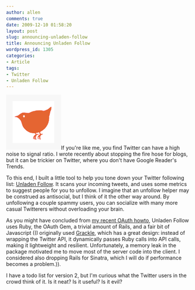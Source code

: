 ```yaml
---
author: allen
comments: true
date: 2009-12-10 01:58:20
layout: post
slug: announcing-unladen-follow
title: Announcing Unladen Follow
wordpress_id: 1305
categories:
- Article
tags:
- Twitter
- Unladen Follow
---
```


![The Unladen Follow mascot. He is fat because he ate too many tweets.](/images/wp-uploads/2009/12/unladen-follow.png)If you're like me, you find Twitter can have a high noise to signal ratio. I wrote recently about stopping the fire hose for blogs, but it can be trickier on Twitter, where you don't have Google Reader's Trends.

To this end, I built a little tool to help you tone down your Twitter following list: [Unladen Follow](http://www.unladenfollow.com/). It scans your incoming tweets, and uses some metrics to suggest people for you to unfollow. I imagine that an unfollow helper may be construed as antisocial, but I think of it the other way around. By unfollowing a couple spammy users, you can socialize with many more casual Twitterers without overloading your brain.

As you might have concluded from [my recent OAuth howto](http://www.antipode.ca/2009/accessing-twitter-with-the-oauth-gem-and-rails/), Unladen Follow uses Ruby, the OAuth Gem, a trivial amount of Rails, and a fair bit of Javascript ((I originally used [Grackle](http://github.com/hayesdavis/grackle), which has a great design: instead of wrapping the Twitter API, it dynamically passes Ruby calls into API calls, making it lightweight and resilient. Unfortunately, a memory leak in the package motivated me to move most of the server code into the client. I considered also dropping Rails for Sinatra, which I will do if performance becomes a problem.)).

I have a todo list for version 2, but I'm curious what the Twitter users in the crowd think of it. Is it neat? Is it useful? Is it evil?

